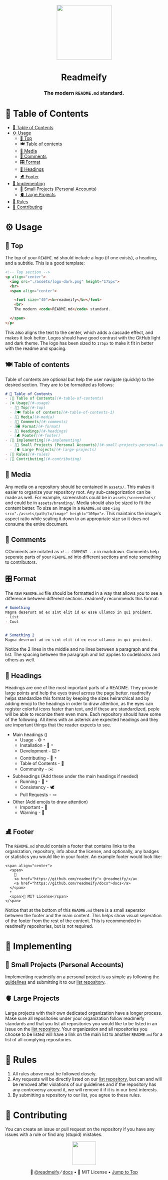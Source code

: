 <!-- Readmeify - @readmeify/docs -->

<!-- Top section -->
<p align="center">
  <img src="./assets/logo-dark.png" height="175px">
  <br>
  <h1 align="center" >Readmeify</h1>
  <h3 align="center" >The modern <code>README.md</code> standard.</h3>
</p>

<!-- Table of contents -->
# 🧂 Table of Contents
- [🧂 Table of Contents](#-table-of-contents)
- [⚙️ Usage](#️-usage)
  - [🎥 Top](#-top)
  - [🍽 Table of contents](#-table-of-contents-1)
  - [🌆 Media](#-media)
  - [📮 Comments](#-comments)
  - [🎛 Format](#-format)
  - [🔷 Headings](#-headings)
  - [⛸ Footer](#-footer)
- [📡 Implementing](#-implementing)
  - [🔻 Small Projects (Personal Accounts)](#-small-projects-personal-accounts)
  - [🫀 Large Projects](#-large-projects)
- [📏 Rules](#-rules)
- [🚀 Contributing](#-contributing)

<!-- Main Usage -->
# ⚙️ Usage
## 🎥 Top
The top of your `README.md` should include a logo (if one exists), a heading, and a subtitle. This is a good template:
```html
<!-- Top section -->
<p align="center">
  <img src="./assets/logo-dark.png" height="175px">
  <br>
  <span align="center">

    <font size="40"><b>readmeify</b></font>
    <br>
    The modern <code>README.md</code> standard.

  </span>
</p>
```
This also aligns the text to the center, which adds a cascade effect, and makes it look better. Logos should have good contrast with the GitHub light and dark theme. The logo has been sized to `175px` to make it fit in better with the readme and spacing.

## 🍽 Table of contents
Table of contents are optional but help the user navigate (quickly) to the desired section. They are to be formatted as follows:
```markdown
# 🧂 Table of Contents
- [🧂 Table of Contents](#-table-of-contents)
- [⚙️ Usage](#️-usage)
  - [🎥 Top](#-top)
  - [🍽 Table of contents](#-table-of-contents-1)
  - [🌆 Media](#-media)
  - [📮 Comments](#-comments)
  - [🎛 Format](#-format)
  - [🔷 Headings](#-headings)
  - [⛸ Footer](#-footer)
- [📡 Implementing](#-implementing)
  - [🔻 Small Projects (Personal Accounts)](#-small-projects-personal-accounts)
  - [🫀 Large Projects](#-large-projects)
- [📏 Rules](#-rules)
- [🚀 Contributing](#-contributing)
```

## 🌆 Media
Any media on a repository should be contained in `assets/`. This makes it easier to organize your repository root. Any sub-categorization can be made as well. For example, screenshots could be in `assets/screenshots/` and could be in `assets/branding/`. Media should also be sized to fit the content better. To size an image in a `README.md` use `<img src="./assets/path/to/image" height="100px">`. This maintains the image's aspect ratio while scaling it down to an appropriate size so it does not consume the entire document.

## 📮 Comments
COmments are notated as `<!-- COMMENT -->` in markdown. Comments help seperate parts of your `README.md` into different sections and note something to contributors.

## 🎛 Format
The raw `README.md` file should be formatted in a way that allows you to see a difference between different sections. readmeify recommends this format:
```markdown
# Something
Magna deserunt ad ex sint elit id ex esse ullamco in qui proident.
- List
- Cool


# Something 2
Magna deserunt ad ex sint elit id ex esse ullamco in qui proident.

```
Notice the 2 lines in the middle and no lines between a paragraph and the list. The spacing between the paragraph and list applies to codeblocks and others as well.

## 🔷 Headings
Headings are one of the most important parts of a README. They provide large points and help the eyes travel across the page better. readmeify helps standardize this format by keeping the sizes heirarchical and by adding emoji to the headings in order to draw attention, as the eyes can register colorful icons faster than text, and if these are standardized, peple will be able to reconize them even more. Each repository should have some of the following. All items with an asterisk are expected headings and they are important things that the reader expects to see.

- Main headings ()
  - Usage - ⚙️ `*`
  - Installation - 📡 `*`
  - Development - ⌨️ `*`
  - Contributing - 🚀 `*`
  - Table of Contents - 🧂
  - Community - ✉️
- Subheadings (Add these under the main headings if needed)
  - Running - 🏃 `*`
  - Consistency - 🕊
  - Pull Requests - 🪢
- Other (Add emojis to draw attention)
  - Important - 🔷
  - Warning - 🛑

## ⛸ Footer
The `README.md` should contain a footer that contains links to the organization, repository, info about the license, and optionally, any badges or statistics you would like in your footer. An example footer would look like:
```ht andml
<span align="center">
  <span>
    👼
    <a href="https://github.com/readmeify"> @readmeify/</a>
    <a href="https://github.com/readmeify/docs">docs</a>
  </span>
  •
  <span>👮 MIT License</span>
</span>
```
Notice that at the bottom of this `README.md` there is a small seperator between the footer and the main content. This helps show visual seperation of the footer from the rest of the content. This is recommended in readmeify repositories, but is not required.

# 📡 Implementing

## 🔻 Small Projects (Personal Accounts)
Implementing readmeify on a personal project is as simple as following the [guidelines](#⚙️-usage) and submitting it to our [list repository](https://github.com/readmeify/list).

## 🫀 Large Projects
Large projects with their own dedicated organization have a longer process. Make sure all repositories under your organization follow readmeify standards and that you list all repositories you would like to be listed in an issue on the [list repository](https://github.com/readmeify/list). Your organization and all repositories you choose to be listed will have a link on the main list to another `README.md` for a list of all complying repositories.

# 📏 Rules
1. All rules above must be followed closely.
2. Any requests will be directly listed on our [list repository](https://github.com/readmeify/list), but can and will be removed after violations of our guidelines and if the repository has any controversy around it, we will remove it if it is in our best interests.
3. By submitting a repository to our list, you agree to these rules. 

# 🚀 Contributing
You can create an issue or pull request on the repository if you have any issues with a rule or find any (stupid) mistakes.

<!-- Footer  -->
<p align="center" ><img src="./assets/seperator.png" height="75px"></p>

<p align="center">
  <span>
    👼
    <a href="https://github.com/readmeify">@readmeify</a>
  </span>
  ⁄
  <span>
    <a href="https://github.com/readmeify/docs">docs</a>
  </span>
  •
  <span>👮 MIT License</span>
  •
  <span><a href="#-table-of-contents">Jump to Top</a></span>
</p>